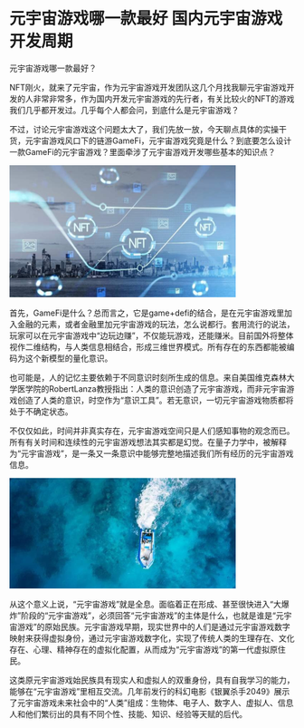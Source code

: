 # 元宇宙游戏哪一款最好 国内元宇宙游戏开发周期



元宇宙游戏哪一款最好？

NFT刚火，就来了元宇宙，作为元宇宙游戏开发团队这几个月找我聊元宇宙游戏开发的人非常非常多，作为国内开发元宇宙游戏的先行者，有关比较火的NFT的游戏我们几乎都开发过。几乎每个人都会问，到底什么是元宇宙游戏？

不过，讨论元宇宙游戏这个问题太大了，我们先放一放，今天聊点具体的实操干货，元宇宙游戏风口下的链游GameFi，元宇宙游戏究竟是什么？到底要怎么设计一款GameFi的元宇宙游戏？里面牵涉了元宇宙游戏开发哪些基本的知识点？

![yyzyx.img](kfzq.png)



首先，GameFi是什么？总而言之，它是game+defi的结合，是在元宇宙游戏里加入金融的元素，或者金融里加元宇宙游戏的玩法，怎么说都行。套用流行的说法，玩家可以在元宇宙游戏中“边玩边赚”，不仅能玩游戏，还能赚米。目前国外将整体视作二维结构，与人类信息相结合，形成三维世界模式。所有存在的东西都能被编码为这个新模型的量化意识。

也可能是，人的记忆主要依赖于不同意识时刻所生成的信息。来自美国维克森林大学医学院的RobertLanza教授指出：人类的意识创造了元宇宙游戏，而非元宇宙游戏创造了人类的意识，时空作为“意识工具”。若无意识，一切元宇宙游戏物质都将处于不确定状态。

不仅仅如此，时间并非真实存在，元宇宙游戏空间只是人们感知事物的观念而已。所有有关时间和连续性的元宇宙游戏想法其实都是幻觉。在量子力学中，被解释为“元宇宙游戏”，是一条又一条意识中能够完整地描述我们所有经历的元宇宙游戏信息。

![yuanyuzhoyoux.img](zqx.png)

 

从这个意义上说，“元宇宙游戏”就是全息。面临着正在形成、甚至很快进入“大爆炸”阶段的“元宇宙游戏”，必须回答“元宇宙游戏”的主体是什么，也就是谁是“元宇宙游戏”的原始民族。元宇宙游戏早期，现实世界中的人们是通过元宇宙游戏数字映射来获得虚拟身份，通过元宇宙游戏数字化，实现了传统人类的生理存在、文化存在、心理、精神存在的虚拟化配置，从而成为“元宇宙游戏”的第一代虚拟原住民。

这类原元宇宙游戏始民族具有现实人和虚拟人的双重身份，具有自我学习的能力，能够在“元宇宙游戏”里相互交流。几年前发行的科幻电影《银翼杀手2049》展示了元宇宙游戏未来社会中的“人类”组成：生物体、电子人、数字人、虚拟人、信息人和他们繁衍出的具有不同个性、技能、知识、经验等天赋的后代。
